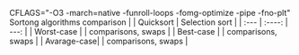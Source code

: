 CFLAGS="-O3 -march=native -funroll-loops -fomg-optimize -pipe -fno-plt"
Sortong algorithms comparison
|             | Quicksort   | Selection sort        |
| :---        |    :----:   |          ---:         |
| Worst-case  |             |  comparisons,  swaps  |
| Best-case   |             |  comparisons,  swaps  |
| Avarage-case|             |  comparisons,  swaps  |
